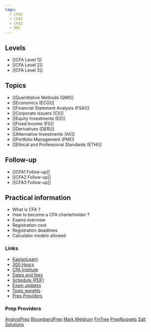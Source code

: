```yaml
---
tags:
  - CFA1
  - CFA2
  - CFA3
  - MOC
---
```

## Levels
- [[CFA Level 1]]
- [[CFA Level 2]]
- [[CFA Level 3]]

## Topics
- [[Quantitative Methods (QM)]]
- [[Economics (ECO)]]
- [[Financial Statement Analysis (FSA)]]
- [[Corporate Issuers (CI)]]
- [[Equity Investments (EI)]]
- [[Fixed Income (FI)]]
- [[Derivatives (DER)]]
- [[Alternative Investments (AI)]]
- [[Portfolio Management (PM)]]
- [[Ethical and Professional Standards (ETH)]]

## Follow-up
- [[CFA1 Follow-up]]
- [[CFA2 Follow-up]]
- [[CFA3 Follow-up]]

## Practical information
- What is CFA ?
- How to become a CFA charterholder ?
- Exams overview
- Registration cost
- Registration deadlines
- Calculator models allowed

### Links
- [KaplanLearn](https://www.kaplanlearn.com/)
- [300 Hours](https://300hours.com/)
- [CFA Institute](https://www.cfainstitute.org/)
- [Dates and fees](https://www.cfainstitute.org/en/programs/cfa/exam)
- [Schedule (PDF)](https://www.cfainstitute.org/-/media/documents/support/programs/cfa/2024CFA-Program-Exam-Schedule.pdf)
- [Exam updates](https://www.cfainstitute.org/en/programs/cfa/exam/exam-updates)
- [Topic weights](https://www.cfainstitute.org/en/programs/cfa/curriculum/study-sessions)
- [Prep Providers](https://www.cfainstitute.org/en/programs/cfa/prep-providers#sort=%40itemheadertitle%20ascending&numberOfResults=100)

### Prep Providers
[AnalystPrep](https://analystprep.com/)
[BloombergPrep](https://www.bloombergprep.com/cfa/?utm_source=300hours&utm_medium=affiliate&utm_campaign=cfa_partner&utm_content=review_page)
[Mark Meldrum](https://www.markmeldrum.com/)
[FinTree](https://www.fintreeindia.com/)
[PrepNuggets](https://prepnuggets.com/)
[Salt Solutions](https://www.saltsolutions.com/)